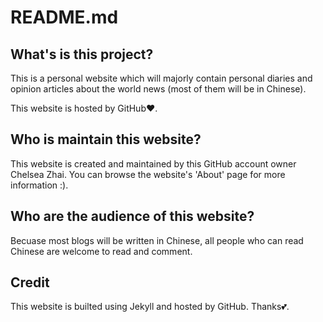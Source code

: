 # README.md

## What's is this project?

This is a personal website which will majorly contain personal diaries and opinion articles about the world news (most of them will be in Chinese).

This website is hosted by GitHub❤️.

## Who is maintain this website?

This website is created and maintained by this GitHub account owner Chelsea Zhai. You can browse the website's 'About' page for more information :).

## Who are the audience of this website?

Becuase most blogs will be written in Chinese, all people who can read Chinese are welcome to read and comment.

## Credit

This website is builted using Jekyll and hosted by GitHub. Thanks💕.